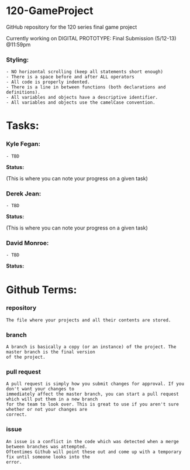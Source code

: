 # 120-GameProject
GitHub repository for the 120 series final game project

Currently working on DIGITAL PROTOTYPE: Final Submission (5/12-13) @11:59pm

### Styling:
~~~~~~~~~~~~~~~~~~~~~~~~~~~~~~~~~~~~~~~~~~~~
- NO horizontal scrolling (keep all statements short enough)
- There is a space before and after ALL operators
- All code is properly indented.
- There is a line in between functions (both declarations and definitions).
- All variables and objects have a descriptive identifier.
- All variables and objects use the camelCase convention.
~~~~~~~~~~~~~~~~~~~~~~~~~~~~~~~~~~~~~~~~~~~~

# Tasks:

### Kyle Fegan:
~~~~~~~~~~~~~~~~~~~~~~~~~~~~~~~~~~~~~~~~~~~~
- TBD
~~~~~~~~~~~~~~~~~~~~~~~~~~~~~~~~~~~~~~~~~~~~
**Status:**

(This is where you can note your progress on a given task)

### Derek Jean:
~~~~~~~~~~~~~~~~~~~~~~~~~~~~~~~~~~~~~~~~~~~~
- TBD
~~~~~~~~~~~~~~~~~~~~~~~~~~~~~~~~~~~~~~~~~~~~
**Status:**

(This is where you can note your progress on a given task)

### David Monroe:
~~~~~~~~~~~~~~~~~~~~~~~~~~~~~~~~~~~~~~~~~~~~
- TBD
~~~~~~~~~~~~~~~~~~~~~~~~~~~~~~~~~~~~~~~~~~~~
**Status:**


# Github Terms:

### repository
~~~~~~~~~~~~~~~~~~~~~~~~~~~~~~~~~~~~~~~~~~~~
The file where your projects and all their contents are stored.
~~~~~~~~~~~~~~~~~~~~~~~~~~~~~~~~~~~~~~~~~~~~

### branch
~~~~~~~~~~~~~~~~~~~~~~~~~~~~~~~~~~~~~~~~~~~~
A branch is basically a copy (or an instance) of the project. The master branch is the final version
of the project.
~~~~~~~~~~~~~~~~~~~~~~~~~~~~~~~~~~~~~~~~~~~~

### pull request
~~~~~~~~~~~~~~~~~~~~~~~~~~~~~~~~~~~~~~~~~~~~
A pull request is simply how you submit changes for approval. If you don't want your changes to
immediately affect the master branch, you can start a pull request which will put them in a new branch
for the team to look over. This is great to use if you aren't sure whether or not your changes are
correct.
~~~~~~~~~~~~~~~~~~~~~~~~~~~~~~~~~~~~~~~~~~~~

### issue
~~~~~~~~~~~~~~~~~~~~~~~~~~~~~~~~~~~~~~~~~~~~
An issue is a conflict in the code which was detected when a merge between branches was attempted.
Oftentimes Github will point these out and come up with a temporary fix until someone looks into the
error.
~~~~~~~~~~~~~~~~~~~~~~~~~~~~~~~~~~~~~~~~~~~~
